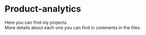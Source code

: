 # Product-analytics
Here you can find my projects. \
More details about each one you can find in comments in the files. 
